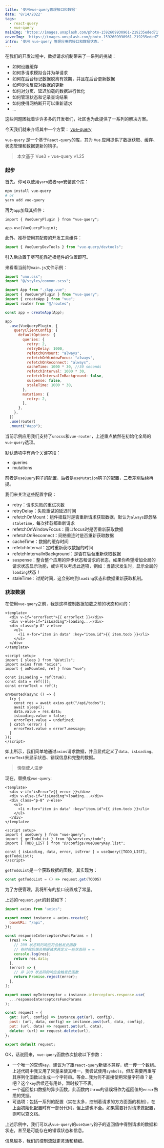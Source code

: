 ```yaml
---
title: '使用vue-query管理接口和数据'
date: '8/14/2022'
tags:
  - react-query
  - vue-query
mainImg: 'https://images.unsplash.com/photo-1592609930961-219235eded71?crop=entropy&cs=tinysrgb&fit=max&fm=jpg&ixid=MnwxNjUyNjZ8MHwxfHJhbmRvbXx8fHx8fHx8fDE2NjA0ODM2MDQ&ixlib=rb-1.2.1&q=80&w=1080'
coverImg: 'https://images.unsplash.com/photo-1592609930961-219235eded71?crop=entropy&cs=tinysrgb&fit=max&fm=jpg&ixid=MnwxNjUyNjZ8MHwxfHJhbmRvbXx8fHx8fHx8fDE2NjA0ODM2MDQ&ixlib=rb-1.2.1&q=80&w=400'
intro: '使用 vue-query 管理应用的接口和数据状态。'
---
```


在我们的开发过程中，数据请求机制带来了一系列的挑战：

- 如何设置缓存
- 如何多请求模拟合并为单请求
- 如何在后台标记数据脱离有效期，并且在后台更新数据
- 如何尽快反应对数据的更新
- 如何对分页、延迟加载的数据进行优化
- 如何管理状态和记录查询结果
- 如何使得网络断开可以重新请求
- ...



这些问题困扰着许许多多的开发者们，社区也为此提供了一系列的解决方案。

今天我们就来介绍其中一个方案： [vue-query](https://vue-query.vercel.app/#/)

`vue-query` 是一个基于`React-query`的库，其为 `Vue` 应用提供了数据获取、缓存、状态管理和数据更新的钩子。



> 本文基于 Vue3 + vue-query v1.25



### 起步

首先，你可以使用`yarn`或者`npm`安装这个库：

```bash
npm install vue-query
# or
yarn add vue-query
```

再为`app`加载其插件：

```tsx
import { VueQueryPlugin } from "vue-query";

app.use(VueQueryPlugin);
```

此外，推荐使用其配套的开发工具组件：

```js
import { VueQueryDevTools } from "vue-query/devtools";
```

引入后放置于尽可能靠近根组件的位置即可。

来看看当前的`main.js`文件示例：

```js
import "uno.css";
import "@/styles/common.scss";

import App from "./App.vue";
import { VueQueryPlugin } from "vue-query";
import { createApp } from "vue";
import router from "@/routes";

const app = createApp(App);

app
  .use(VueQueryPlugin, {
    queryClientConfig: {
      defaultOptions: {
        queries: {
          retry: 2,
          retryDelay: 1000,
          refetchOnMount: "always",
          refetchOnWindowFocus: "always",
          refetchOnReconnect: "always",
          cacheTime: 1000 * 30, //30 seconds
          refetchInterval: 1000 * 30,
          refetchIntervalInBackground: false,
          suspense: false,
          staleTime: 1000 * 30,
        },
        mutations: {
          retry: 2,
        },
      },
    },
  })
  .use(router)
  .mount("#app");
```

当前示例应用我们支持了`unocss`和`vue-router`，上述重点依然在初始化全局的`vue-query`选项。

默认选项中有两个关键字段：

- queries
- mutations

前者是`useQuery`钩子的配置，后者是`useMutation`钩子的配置，二者差别后续再提。

我们来关注这些配置字段：

- retry：请求失败的重试次数
- retryDelay：失败重试的延迟时间
- refetchOnMount：组件挂载时是否重新请求获取数据，默认为`always`即忽略`staleTime`，每次挂载都重新请求
- refetchOnWindowFocus：窗口focus时是否重新获取数据
- refetchOnReconnect：网络重连时是否重新获取数据
- cacheTime：数据的缓存时间
- refetchInterval：定时重新获取数据的时间
- refetchIntervalInBackground：是否在后台重新获取数据
- suspense：整合整个应用的异步状态和请求的状态，如果你希望增加全局的请求状态显示功能，或许可以考虑此选项，例如：当请求发生时，显示全局的`loading`状态！
- staleTime：过期时间，这会影响到`loading`状态和数据重新获取机制。

### 获取数据

在使用`vue-query`之前，我是这样控制数据加载之前的状态和`UI`的：

```vue
<template>
  <div v-if="errorText">{{ errorText }}</div>
  <div v-else-if="isLoading">loading...</div>
  <div class="p-8" v-else>
    <ul>
      <li v-for="item in data" :key="item.id">{{ item.todo }}</li>
    </ul>
  </div>
</template>

<script setup>
import { sleep } from "@/utils";
import axios from "axios";
import { onMounted, ref } from "vue";

const isLoading = ref(true);
const data = ref([]);
const errorText = ref();

onMounted(async () => {
  try {
    const res = await axios.get("/api/todos");
    await sleep();
    data.value = res.data;
    isLoading.value = false;
    errorText.value = undefined;
  } catch (error) {
    errorText.value = error?.message;
  }
});
</script>
```

如上所示，我们简单地通过`axios`请求数据，并且显式定义了`data`、`isLoading`、`errorText`来显示状态、错误信息和完整的数据。

> 懒惰使人进步

现在，替换成`vue-query`:

```vue
<template>
  <div v-if="isError">{{ error }}</div>
  <div v-else-if="isLoading">loading...</div>
  <div class="p-8" v-else>
    <ul>
      <li v-for="item in data" :key="item.id">{{ item.todo }}</li>
    </ul>
  </div>
</template>

<script setup>
import { useQuery } from "vue-query";
import { getTodoList } from "@/services/todo";
import { TODO_LIST } from "@/configs/vueQueryKey.list";

const { isLoading, data, error, isError } = useQuery([TODO_LIST], getTodoList);
</script>
```

`getTodoList`是一个获取数据的函数，其实现为：

```js
const getTodoList = () => request.get(TODOS)
```

为了方便管理，我将所有的接口设置成了常量。

上述的`request.get`的封装如下：

```js
import axios from "axios";

export const instance = axios.create({
  baseURL: "/api",
});

const responseInterceptorsFuncParams = [
  (res) => {
    // 200 状态码的响应将会触发此函数
    // 有时候后端会根据请求再定义一些状态码 = =
    console.log(res);
    return res.data;
  },
  (error) => {
    // 非 200 状态码的响应会触发此函数
    return Promise.reject(error);
  },
];

export const myInterceptor = instance.interceptors.response.use(
  ...responseInterceptorsFuncParams
);

const request = {
  get: (url, config) => instance.get(url, config),
  post: (url, data, config) => instance.post(url, data, config),
  put: (url, data) => request.put(url, data),
  delete: (url) => request.delete(url),
};

export default request;
```

OK，话说回来，`vue-query`函数依次接收以下参数：

- 一个唯一的查询`key`，建议为了跟`react-query`新版本兼容，统一传一个数组。上述代码中我又用了常量来使其唯一，我尝试使用`symbols`，但却需要再重写其序列化函数以生成一个字符串。等会...我为何不直接使用常量字符串？是吧？这个`key`后续还有用处，暂时按下不表。
- 一个返回接口数据的异步函数，此函数内`throw`的错误将作为返回值的`error`熟悉的凭据。
- 可选项：包括一系列的配置（实在太多，控制着请求的方方面面的机制），在上面初始化配置时有一部分代码，但上述也不全。如果需要针对请求做配置，则可以查文档。

上述示例中，我们可以从`vue-query`的`useQuery`钩子的返回值中得到请求的数据和状态，甚至是可能存在的错误状态和信息。

信息越多，我们的控制流就更灵活和精细。


